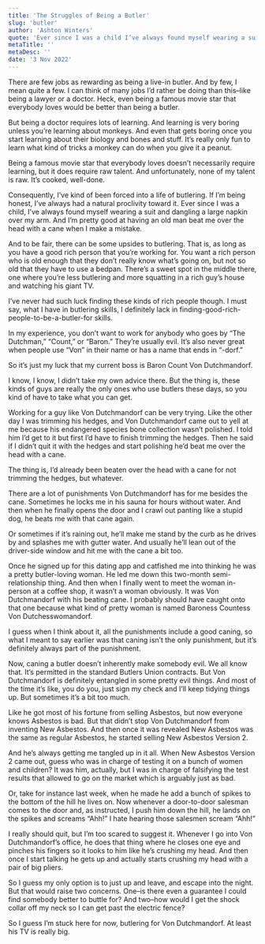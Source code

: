 ```yaml
---
title: 'The Struggles of Being a Butler'
slug: 'butler'
author: 'Ashton Winters'
quote: 'Ever since I was a child I’ve always found myself wearing a suit and dangling a large napkin over my arm. And I’m pretty good at having an old man beat me over the head with a cane whenever I make a mistake'
metaTitle: ''
metaDesc: ''
date: '3 Nov 2022'
---
```


There are few jobs as rewarding as being a live-in butler. And by few, I mean quite a few. I can think of many jobs I’d rather be doing than this–like being a lawyer or a doctor. Heck, even being a famous movie star that everybody loves would be better than being a butler.

But being a doctor requires lots of learning. And learning is very boring unless you’re learning about monkeys. And even that gets boring once you start learning about their biology and bones and stuff. It’s really only fun to learn what kind of tricks a monkey can do when you give it a peanut.

Being a famous movie star that everybody loves doesn’t necessarily require learning, but it does require raw talent. And unfortunately, none of my talent is raw. It’s cooked, well-done.

Consequently, I’ve kind of been forced into a life of butlering. If I’m being honest, I’ve always had a natural proclivity toward it. Ever since I was a child, I’ve always found myself wearing a suit and dangling a large napkin over my arm. And I’m pretty good at having an old man beat me over the head with a cane when I make a mistake.

And to be fair, there can be some upsides to butlering. That is, as long as you have a good rich person that you’re working for. You want a rich person who is old enough that they don’t really know what’s going on, but not so old that they have to use a bedpan. There’s a sweet spot in the middle there, one where you’re less butlering and more squatting in a rich guy’s house and watching his giant TV.

I’ve never had such luck finding these kinds of rich people though. I must say, what I have in butlering skills, I definitely lack in finding-good-rich-people-to-be-a-butler-for skills. 

In my experience, you don’t want to work for anybody who goes by “The Dutchman,” “Count,” or “Baron.” They’re usually evil. It’s also never great when people use “Von” in their name or has a name that ends in “-dorf.”

So it’s just my luck that my current boss is Baron Count Von Dutchmandorf.

I know, I know, I didn’t take my own advice there. But the thing is, these kinds of guys are really the only ones who use butlers these days, so you kind of have to take what you can get.

Working for a guy like Von Dutchmandorf can be very trying. Like the other day I was trimming his hedges, and Von Dutchmandorf came out to yell at me because his endangered species bone collection wasn’t polished. I told him I’d get to it but first I’d have to finish trimming the hedges. Then he said if I didn’t quit it with the hedges and start polishing he’d beat me over the head with a cane.

The thing is, I’d already been beaten over the head with a cane for not trimming the hedges, but whatever.

There are a lot of punishments Von Dutchmandorf has for me besides the cane. Sometimes he locks me in his sauna for hours without water. And then when he finally opens the door and I crawl out panting like a stupid dog, he beats me with that cane again.

Or sometimes if it’s raining out, he’ll make me stand by the curb as he drives by and splashes me with gutter water. And usually he’ll lean out of the driver-side window and hit me with the cane a bit too.

Once he signed up for this dating app and catfished me into thinking he was a pretty butler-loving woman. He led me down this two-month semi-relationship thing. And then when I finally went to meet the woman in-person at a coffee shop, it wasn’t a woman obviously. It was Von Dutchmandorf with his beating cane. I probably should have caught onto that one because what kind of pretty woman is named Baroness Countess Von Dutchesswomandorf.

I guess when I think about it, all the punishments include a good caning, so what I meant to say earlier was that caning isn’t the only punishment, but it’s definitely always part of the punishment.

Now, caning a butler doesn’t inherently make somebody evil. We all know that. It’s permitted in the standard Butlers Union contracts. But Von Dutchmandorf is definitely entangled in some pretty evil things. And most of the time it’s like, you do you, just sign my check and I’ll keep tidying things up. But sometimes it’s a bit too much.

Like he got most of his fortune from selling Asbestos, but now everyone knows Asbestos is bad. But that didn’t stop Von Dutchmandorf from inventing New Asbestos. And then once it was revealed New Asbestos was the same as regular Asbestos, he started selling New Asbestos Version 2.

And he’s always getting me tangled up in it all. When New Asbestos Version 2 came out, guess who was in charge of testing it on a bunch of women and children? It was him, actually, but I was in charge of falsifying the test results that allowed to go on the market which is arguably just as bad.

Or, take for instance last week, when he made he add a bunch of spikes to the bottom of the hill he lives on. Now whenever a door-to-door salesman comes to the door and, as instructed, I push him down the hill, he lands on the spikes and screams “Ahh!” I hate hearing those salesmen scream “Ahh!”

I really should quit, but I’m too scared to suggest it. Whenever I go into Von Dutchmandorf’s office, he does that thing where he closes one eye and pinches his fingers so it looks to him like he’s crushing my head. And then once I start talking he gets up and actually starts crushing my head with a pair of big pliers.

So I guess my only option is to just up and leave, and escape into the night. But that would raise two concerns. One–is there even a guarantee I could find somebody better to buttle for? And two–how would I get the shock collar off my neck so I can get past the electric fence?

So I guess I’m stuck here for now, butlering for Von Dutchmandorf. At least his TV is really big.